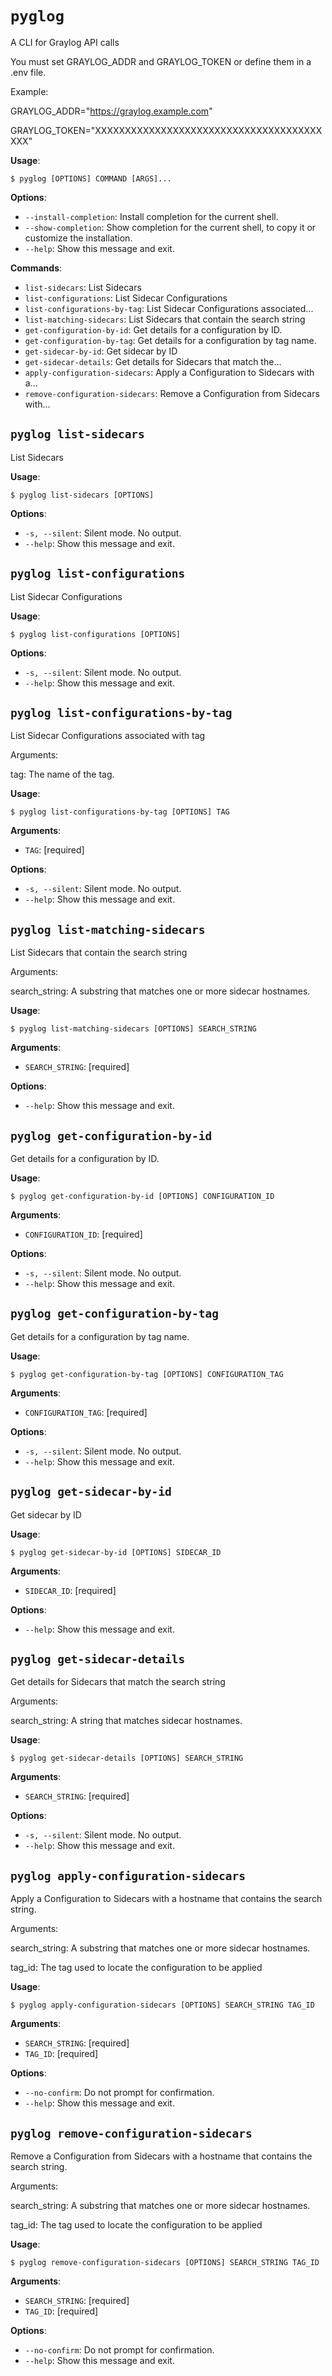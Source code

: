 # `pyglog`

A CLI for Graylog API calls

You must set GRAYLOG_ADDR and GRAYLOG_TOKEN or define them in a .env file.

Example:

GRAYLOG_ADDR=&quot;https://graylog.example.com&quot;

GRAYLOG_TOKEN=&quot;XXXXXXXXXXXXXXXXXXXXXXXXXXXXXXXXXXXXXXXXX&quot;

**Usage**:

```console
$ pyglog [OPTIONS] COMMAND [ARGS]...
```

**Options**:

* `--install-completion`: Install completion for the current shell.
* `--show-completion`: Show completion for the current shell, to copy it or customize the installation.
* `--help`: Show this message and exit.

**Commands**:

* `list-sidecars`: List Sidecars
* `list-configurations`: List Sidecar Configurations
* `list-configurations-by-tag`: List Sidecar Configurations associated...
* `list-matching-sidecars`: List Sidecars that contain the search string
* `get-configuration-by-id`: Get details for a configuration by ID.
* `get-configuration-by-tag`: Get details for a configuration by tag name.
* `get-sidecar-by-id`: Get sidecar by ID
* `get-sidecar-details`: Get details for Sidecars that match the...
* `apply-configuration-sidecars`: Apply a Configuration to Sidecars with a...
* `remove-configuration-sidecars`: Remove a Configuration from Sidecars with...

## `pyglog list-sidecars`

List Sidecars

**Usage**:

```console
$ pyglog list-sidecars [OPTIONS]
```

**Options**:

* `-s, --silent`: Silent mode. No output.
* `--help`: Show this message and exit.

## `pyglog list-configurations`

List Sidecar Configurations

**Usage**:

```console
$ pyglog list-configurations [OPTIONS]
```

**Options**:

* `-s, --silent`: Silent mode. No output.
* `--help`: Show this message and exit.

## `pyglog list-configurations-by-tag`

List Sidecar Configurations associated with tag

Arguments:

tag: The name of the tag.

**Usage**:

```console
$ pyglog list-configurations-by-tag [OPTIONS] TAG
```

**Arguments**:

* `TAG`: [required]

**Options**:

* `-s, --silent`: Silent mode. No output.
* `--help`: Show this message and exit.

## `pyglog list-matching-sidecars`

List Sidecars that contain the search string

Arguments:

search_string: A substring that matches one or more sidecar hostnames.

**Usage**:

```console
$ pyglog list-matching-sidecars [OPTIONS] SEARCH_STRING
```

**Arguments**:

* `SEARCH_STRING`: [required]

**Options**:

* `--help`: Show this message and exit.

## `pyglog get-configuration-by-id`

Get details for a configuration by ID.

**Usage**:

```console
$ pyglog get-configuration-by-id [OPTIONS] CONFIGURATION_ID
```

**Arguments**:

* `CONFIGURATION_ID`: [required]

**Options**:

* `-s, --silent`: Silent mode. No output.
* `--help`: Show this message and exit.

## `pyglog get-configuration-by-tag`

Get details for a configuration by tag name.

**Usage**:

```console
$ pyglog get-configuration-by-tag [OPTIONS] CONFIGURATION_TAG
```

**Arguments**:

* `CONFIGURATION_TAG`: [required]

**Options**:

* `-s, --silent`: Silent mode. No output.
* `--help`: Show this message and exit.

## `pyglog get-sidecar-by-id`

Get sidecar by ID

**Usage**:

```console
$ pyglog get-sidecar-by-id [OPTIONS] SIDECAR_ID
```

**Arguments**:

* `SIDECAR_ID`: [required]

**Options**:

* `--help`: Show this message and exit.

## `pyglog get-sidecar-details`

Get details for Sidecars that match the search string

Arguments:

search_string: A string that matches sidecar hostnames.

**Usage**:

```console
$ pyglog get-sidecar-details [OPTIONS] SEARCH_STRING
```

**Arguments**:

* `SEARCH_STRING`: [required]

**Options**:

* `-s, --silent`: Silent mode. No output.
* `--help`: Show this message and exit.

## `pyglog apply-configuration-sidecars`

Apply a Configuration to Sidecars with a hostname that contains the search string.

Arguments:

search_string: A substring that matches one or more sidecar hostnames.

tag_id: The tag used to locate the configuration to be applied

**Usage**:

```console
$ pyglog apply-configuration-sidecars [OPTIONS] SEARCH_STRING TAG_ID
```

**Arguments**:

* `SEARCH_STRING`: [required]
* `TAG_ID`: [required]

**Options**:

* `--no-confirm`: Do not prompt for confirmation.
* `--help`: Show this message and exit.

## `pyglog remove-configuration-sidecars`

Remove a Configuration from Sidecars with a hostname that contains the search string.

Arguments:

search_string: A substring that matches one or more sidecar hostnames.

tag_id: The tag used to locate the configuration to be applied

**Usage**:

```console
$ pyglog remove-configuration-sidecars [OPTIONS] SEARCH_STRING TAG_ID
```

**Arguments**:

* `SEARCH_STRING`: [required]
* `TAG_ID`: [required]

**Options**:

* `--no-confirm`: Do not prompt for confirmation.
* `--help`: Show this message and exit.
